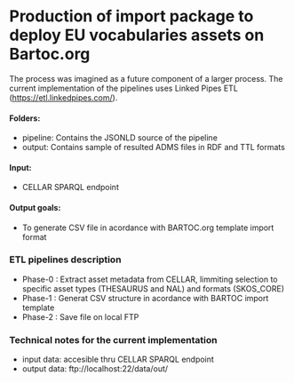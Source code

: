 # Production of import package to deploy EU vocabularies assets on Bartoc.org

The process was imagined as a future component of a larger process.
The current implementation of the pipelines uses Linked Pipes ETL (https://etl.linkedpipes.com/).

#### **Folders:** 
* pipeline: Contains the JSONLD source of the pipeline
* output: Contains sample of resulted ADMS files in RDF and TTL formats


#### **Input:** 
* CELLAR SPARQL endpoint
  
#### **Output goals:**
* To generate CSV file in acordance with BARTOC.org template import format

### ETL pipelines description
* Phase-0 : Extract asset metadata from CELLAR, limmiting selection to specific asset types (THESAURUS and NAL) and formats (SKOS_CORE)
* Phase-1 : Generat CSV structure in acordance with BARTOC import template
* Phase-2 : Save file on local FTP


### Technical notes for the current implementation
* input data: accesible thru CELLAR SPARQL endpoint
* output data: ftp://localhost:22/data/out/
 
